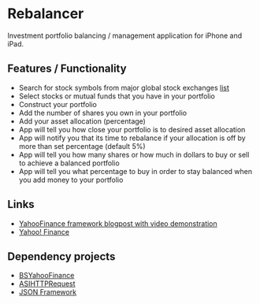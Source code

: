 # Rebalancer

Investment portfolio balancing / management application for iPhone and iPad.

## Features / Functionality

- Search for stock symbols from major global stock exchanges [list](http://finance.yahoo.com/exchanges)
- Select stocks or mutual funds that you have in your portfolio
- Construct your portfolio
- Add the number of shares you own in your portfolio
- Add your asset allocation (percentage)
- App will tell you how close your portfolio is to desired asset allocation
- App will notify you that its time to rebalance if your allocation is off by more than set percentage (default 5%)
- App will tell you how many shares or how much in dollars to buy or sell to achieve a balanced portfolio
- App will tell you what percentage to buy in order to stay balanced when you add money to your portfolio

## Links

- [YahooFinance framework blogpost with video demonstration](http://blog.sallarp.com/yahoo-finance-api-for-ios/)
- [Yahoo! Finance](http://finance.yahoo.com)

## Dependency projects

- [BSYahooFinance](https://github.com/bjornsallarp/YahooFinance)
- [ASIHTTPRequest](https://github.com/pokeb/asi-http-request)
- [JSON Framework](https://github.com/stig/json-framework)

